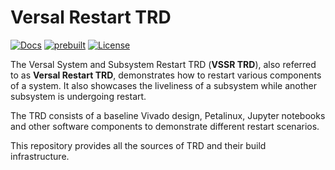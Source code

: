 # Versal Restart TRD
[![Docs](https://img.shields.io/badge/-Documention-blue)](https://xilinx.github.io/versal-restart-trd)
[![prebuilt](https://img.shields.io/badge/-Prebuilt_Images-blueviolet)](http://www.xilinx.com)
[![License](https://img.shields.io/badge/license-MIT-green)](./LICENSE)

The Versal System and Subsystem Restart TRD (**VSSR TRD**), also referred to as
**Versal Restart TRD**, demonstrates how to restart various components of a system.
It also showcases the liveliness of a subsystem while another subsystem is undergoing
restart.

The TRD consists of a baseline Vivado design, Petalinux, Jupyter notebooks and other
software components to demonstrate different restart scenarios.

This repository provides all the sources of TRD and their build infrastructure.

